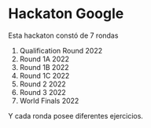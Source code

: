 # Hackaton Google
Esta hackaton constó de 7 rondas 
1. Qualification Round 2022
2. Round 1A 2022
3. Round 1B 2022
4. Round 1C 2022
5. Round 2 2022
6. Round 3 2022
7. World Finals 2022

Y cada ronda posee diferentes ejercicios. 